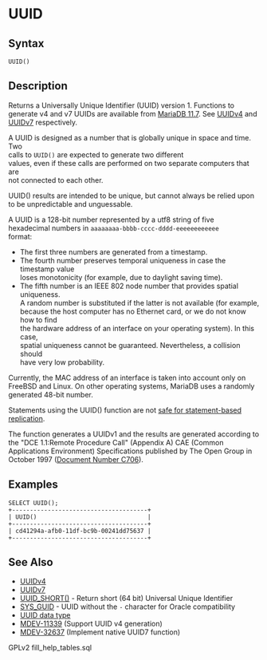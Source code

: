 # UUID

## Syntax

```
UUID()
```

## Description

Returns a Universally Unique Identifier (UUID) version 1. Functions to generate v4 and v7 UUIDs are available from [MariaDB 11.7](https://app.gitbook.com/s/aEnK0ZXmUbJzqQrTjFyb/community-server/mariadb-11-7-rolling-releases/what-is-mariadb-117). See [UUIDv4](uuid_v4.md) and [UUIDv7](uuid_v7.md) respectively.

A UUID is designed as a number that is globally unique in space and time. Two\
calls to `UUID()` are expected to generate two different\
values, even if these calls are performed on two separate computers that are\
not connected to each other.

UUID() results are intended to be unique, but cannot always be relied upon to be unpredictable and unguessable.

A UUID is a 128-bit number represented by a utf8 string of five\
hexadecimal numbers in `aaaaaaaa-bbbb-cccc-dddd-eeeeeeeeeeee`\
format:

* The first three numbers are generated from a timestamp.
* The fourth number preserves temporal uniqueness in case the timestamp value\
  loses monotonicity (for example, due to daylight saving time).
* The fifth number is an IEEE 802 node number that provides spatial uniqueness.\
  A random number is substituted if the latter is not available (for example,\
  because the host computer has no Ethernet card, or we do not know how to find\
  the hardware address of an interface on your operating system). In this case,\
  spatial uniqueness cannot be guaranteed. Nevertheless, a collision should\
  have very low probability.

Currently, the MAC address of an interface is taken into account only on FreeBSD and Linux. On other operating systems, MariaDB uses a randomly generated 48-bit number.

Statements using the UUID() function are not [safe for statement-based replication](../../../../ha-and-performance/standard-replication/unsafe-statements-for-statement-based-replication.md).

The function generates a UUIDv1 and the results are generated according to the "DCE 1.1:Remote Procedure Call" (Appendix A) CAE (Common Applications Environment) Specifications published by The Open Group in October 1997 ([Document Number C706](https://www.opengroup.org/public/pubs/catalog/c706.htm)).

## Examples

```
SELECT UUID();
+--------------------------------------+
| UUID()                               |
+--------------------------------------+
| cd41294a-afb0-11df-bc9b-00241dd75637 |
+--------------------------------------+
```

## See Also

* [UUIDv4](uuid_v4.md)
* [UUIDv7](uuid_v7.md)
* [UUID\_SHORT()](uuid_short.md) - Return short (64 bit) Universal Unique Identifier
* [SYS\_GUID](sys_guid.md) - UUID without the `-` character for Oracle compatibility
* [UUID data type](../../../data-types/string-data-types/uuid-data-type.md)
* [MDEV-11339](https://jira.mariadb.org/browse/MDEV-11339) (Support UUID v4 generation)
* [MDEV-32637](https://jira.mariadb.org/browse/MDEV-32637) (Implement native UUID7 function)

GPLv2 fill\_help\_tables.sql
